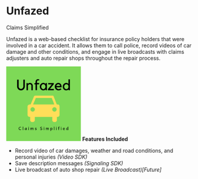 # Unfazed
Claims Simplified

Unfazed is a web-based checklist for insurance policy holders that were involved in a car accident.
It allows them to call police, record videos of car damage and other conditions, and engage in live broadcasts with 
claims adjusters and auto repair shops throughout the repair process.

<img src="Pictures\Unfazed.png" width="200" height="200"> 
<b>Features Included</b>
<ul>
<li> Record video of car damages, weather and road conditions, and personal injuries <i>(Video SDK)</i>
<li> Save description messages <i>(Signaling SDK)</i>
<li> Live broadcast of auto shop repair <i>(Live Broadcast)[Future]</i>
<ul>

